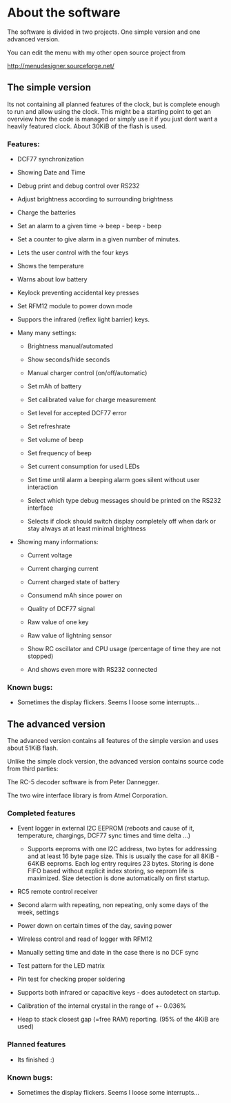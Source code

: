 # About the software
The software is divided in two projects. One simple version and one advanced version.

You can edit the menu with my other open source project from

http://menudesigner.sourceforge.net/

## The simple version

Its not containing all planned features of the clock, but is complete enough to run and allow using the clock.
This might be a starting point to get an overview how the code is managed or simply use it if you just dont want a heavily featured clock.
About 30KiB of the flash is used.

### Features:

- DCF77 synchronization

- Showing Date and Time

- Debug print and debug control over RS232

- Adjust brightness according to surrounding brightness

- Charge the batteries

- Set an alarm to a given time -> beep - beep - beep

- Set a counter to give alarm in a given number of minutes.

- Lets the user control with the four keys

- Shows the temperature

- Warns about low battery

- Keylock preventing accidental key presses

- Set RFM12 module to power down mode

- Suppors the infrared (reflex light barrier) keys.

- Many many settings:

  * Brightness manual/automated

  * Show seconds/hide seconds

  * Manual charger control (on/off/automatic)

  * Set mAh of battery

  * Set calibrated value for charge measurement

  * Set level for accepted DCF77 error

  * Set refreshrate

  * Set volume of beep

  * Set frequency of beep

  * Set current consumption for used LEDs

  * Set time until alarm a beeping alarm goes silent without user interaction

  * Select which type debug messages should be printed on the RS232 interface

  * Selects if clock should switch display completely off when dark or stay always at at least minimal brightness

- Showing many informations:

  * Current voltage

  * Current charging current

  * Current charged state of battery

  * Consumend mAh since power on

  * Quality of DCF77 signal

  * Raw value of one key

  * Raw value of lightning sensor

  * Show RC oscillator and CPU usage (percentage of time they are not stopped)

  * And shows even more with RS232 connected

### Known bugs:

  - Sometimes the display flickers. Seems I loose some interrupts...

## The advanced version

The advanced version contains all features of the simple version and uses about 51KiB flash.

Unlike the simple clock version, the advanced version contains source code from third parties:

The RC-5 decoder software is from Peter Dannegger.

The two wire interface library is from Atmel Corporation.

### Completed features

- Event logger in external I2C EEPROM (reboots and cause of it, temperature, chargings, DCF77 sync times and time delta ...)

  * Supports eeproms with one I2C address, two bytes for addressing and at least 16 byte page size.
   This is usually the case for all 8KiB - 64KiB eeproms. Each log entry requires 23 bytes.
   Storing is done FIFO based without explicit index storing, so eeprom life is maximized.
   Size detection is done automatically on first startup.

- RC5 remote control receiver

- Second alarm with repeating, non repeating, only some days of the week, settings

- Power down on certain times of the day, saving power

- Wireless control and read of logger with RFM12

- Manually setting time and date in the case there is no DCF sync

- Test pattern for the LED matrix

- Pin test for checking proper soldering

- Supports both infrared or capacitive keys - does autodetect on startup.

- Calibration of the internal crystal in the range of +- 0.036%

- Heap to stack closest gap (=free RAM) reporting. (95% of the 4KiB are used)

### Planned features

- Its finished :)

### Known bugs:

  - Sometimes the display flickers. Seems I loose some interrupts...
